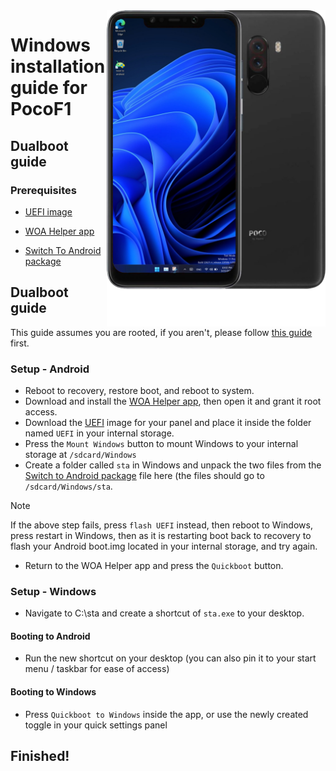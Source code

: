<img align="right" src="beryllium.png" width="350" alt="Windows installation on beryllium">

# Windows installation guide for PocoF1

## Dualboot guide

### Prerequisites
- [UEFI image](https://github.com/n00b69/woaberyllium/releases/tag/UEFI)

- [WOA Helper app](https://github.com/n00b69/woaberyllium/releases/download/Dualboot/woahelper.apk)

- [Switch To Android package](https://github.com/n00b69/woaberyllium/releases/download/Dualboot/beryllium-sta.zip)


## Dualboot guide
This guide assumes you are rooted, if you aren't, please follow [this guide](root.md) first.

### Setup - Android
- Reboot to recovery, restore boot, and reboot to system. 
- Download and install the [WOA Helper app](https://github.com/n00b69/woaberyllium/releases/download/Dualboot/woahelper.apk), then open it and grant it root access.
- Download the [UEFI](https://github.com/n00b69/woaberyllium/releases/tag/UEFI) image for your panel and place it inside the folder named `UEFI` in your internal storage.
- Press the `Mount Windows` button to mount Windows to your internal storage at `/sdcard/Windows`
- Create a folder called `sta` in Windows and unpack the two files from the [Switch to Android package](https://github.com/n00b69/woaberyllium/releases/download/Dualboot/beryllium-sta.zip) file here (the files should go to `/sdcard/Windows/sta`.
> [!Note]
> If the above step fails, press `flash UEFI` instead, then reboot to Windows, press restart in Windows, then as it is restarting boot back to recovery to flash your Android boot.img located in your internal storage, and try again.
- Return to the WOA Helper app and press the `Quickboot` button.

### Setup - Windows
- Navigate to C:\sta and create a shortcut of `sta.exe` to your desktop.

#### Booting to Android
  - Run the new shortcut on your desktop (you can also pin it to your start menu / taskbar for ease of access)

#### Booting to Windows
  - Press `Quickboot to Windows` inside the app, or use the newly created toggle in your quick settings panel
  
## Finished!




















